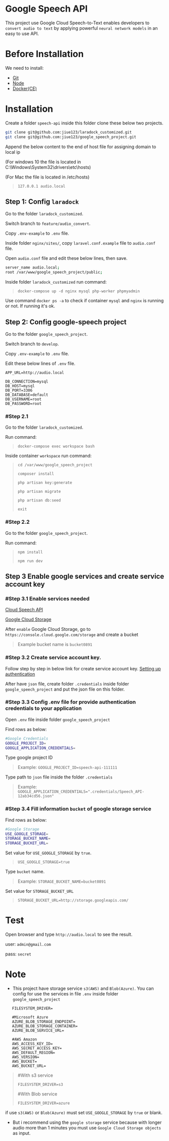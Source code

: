 Google Speech API
==============

This project use Google Cloud Speech-to-Text enables developers to ``convert audio to text`` by applying powerful 
``neural network models`` in an easy to use API.

# Before Installation

We need to install:

* [Git](https://git-scm.com/downloads)
* [Node](https://nodejs.org/en/download/)
* [Docker(CE)](https://www.docker.com/community-edition#/download)

# Installation

Create a folder ``speech-api`` inside this folder clone these below two projects.

```sh
git clone git@github.com:jiue123/laradock_customized.git
git clone git@github.com:jiue123/google_speech_project.git
```

Append the below content to the end of host file for assigning domain to local ip

(For windows 10 the file is located in C:\Windows\System32\drivers\etc\hosts)

(For Mac the file is located in /etc/hosts)
> ``127.0.0.1 audio.local``

## Step 1: Config ``laradock``

Go to the folder ``laradock_customized``.

Switch branch to `feature/audio_convert`.

Copy ``.env-example`` to ``.env`` file.

Inside folder ``nginx/sites/``, copy ``laravel.conf.example`` file to ``audio.conf`` file.

Open ``audio.conf`` file and edit these below lines, then save.

```sh
server_name audio.local;
root /var/www/google_speech_project/public;
```

Inside folder ``laradock_customized`` run command:

> ``docker-compose up -d nginx mysql php-worker phpmyadmin``

Use command ``docker ps -a`` to check if container ``mysql`` and ``nginx`` is running or not. If running it's ok.

## Step 2: Config google-speech project

Go to the folder ``google_speech_project``.

Switch branch to `develop`.

Copy ``.env-example`` to ``.env`` file.

Edit these below lines of ``.env`` file.

```
APP_URL=http://audio.local

DB_CONNECTION=mysql
DB_HOST=mysql
DB_PORT=3306
DB_DATABASE=default
DB_USERNAME=root
DB_PASSWORD=root
```

### #Step 2.1
Go to the folder ``laradock_customized``.

Run command:
> ``docker-compose exec workspace bash``

Inside container ``workspace`` run command:
> ``cd /var/www/google_speech_project``
>
> ``composer install``
>
> ``php artisan key:generate``
>
> ``php artisan migrate``
>
> ``php artisan db:seed``
>
> ``exit``

### #Step 2.2

Go to the folder ``google_speech_project``.

Run command:
> ``npm install``
>
> ``npm run dev``

## Step 3 Enable google services and create service account key

### #Step 3.1 Enable services needed

[Cloud Speech API](https://console.cloud.google.com/apis/library/speech.googleapis.com?id=7ae3f475-64e7-4123-880a-a889f34fa714&project=speech-api-196408&folder&organizationId)

[Google Cloud Storage](https://console.cloud.google.com/apis/library/storage-component.googleapis.com?id=466e130e-03f7-4da9-965c-10f7e2cf0bd1&project=speech-api-196408&folder&organizationId)

After `enable` Google Cloud Storage, go to ``https://console.cloud.google.com/storage`` and create a bucket
> Example bucket name is ``bucket0891``

### #Step 3.2 Create service account key.

Follow step by step in below link for create service account key.
[Setting up authentication](https://cloud.google.com/speech-to-text/docs/reference/libraries#client-libraries-install-php)

After have ``json`` file, create folder ``.credentials`` inside folder ``google_speech_project`` and put the json file on this folder.

### #Step 3.3 Config .env file for provide authentication credentials to your application

Open ``.env`` file inside folder ``google_speech_project``

Find rows as below:
```sh
#Google Credentials
GOOGLE_PROJECT_ID=
GOOGLE_APPLICATION_CREDENTIALS=
```

Type google project ID
> Example: ``GOOGLE_PROJECT_ID=speech-api-111111``

Type path to ``json`` file inside the folder ``.credentials``
> Example: ``GOOGLE_APPLICATION_CREDENTIALS=".credentials/Speech_API-12ab34cd56.json"``

### #Step 3.4 Fill information ``bucket`` of google storage service

Find rows as below:
```sh
#Google Storage
USE_GOOGLE_STORAGE=
STORAGE_BUCKET_NAME=
STORAGE_BUCKET_URL=
```

Set value for ``USE_GOOGLE_STORAGE`` by ``true``.
> ``USE_GOOGLE_STORAGE=true``

Type ``bucket`` name.
> Example: ``STORAGE_BUCKET_NAME=bucket0891``

Set value for ``STORAGE_BUCKET_URL``
> ``STORAGE_BUCKET_URL=http://storage.googleapis.com/``

# Test
Open browser and type ``http://audio.local`` to see the result.

user: ``admin@gmail.com``

pass: ``secret``

# Note
 - This project have storage service ``s3(AWS)`` and ``Blob(Azure)``. You can config for use the services in file ``.env`` 
 inside folder ``google_speech_project``
 ```
    FILESYSTEM_DRIVER=
    
    #Microsoft Azure
    AZURE_BLOB_STORAGE_ENDPOINT=
    AZURE_BLOB_STORAGE_CONTAINER=
    AZURE_BLOB_SERVICE_URL=
    
    #AWS Amazon
    AWS_ACCESS_KEY_ID=
    AWS_SECRET_ACCESS_KEY=
    AWS_DEFAULT_REGION=
    AWS_VERSION=
    AWS_BUCKET=
    AWS_BUCKET_URL=
 ```
> \#With s3 service
>
> ``FILESYSTEM_DRIVER=s3``
>
> \#With Blob service
>
> ``FILESYSTEM_DRIVER=azure``

if use ``s3(AWS)`` or ``Blob(Azure)`` must set ``USE_GOOGLE_STORAGE`` by ``true`` or blank.

 - But i recommend using the ``google storage`` service because with longer audio more than 1 minutes you must use 
 ``Google Cloud Storage objects`` as input.
